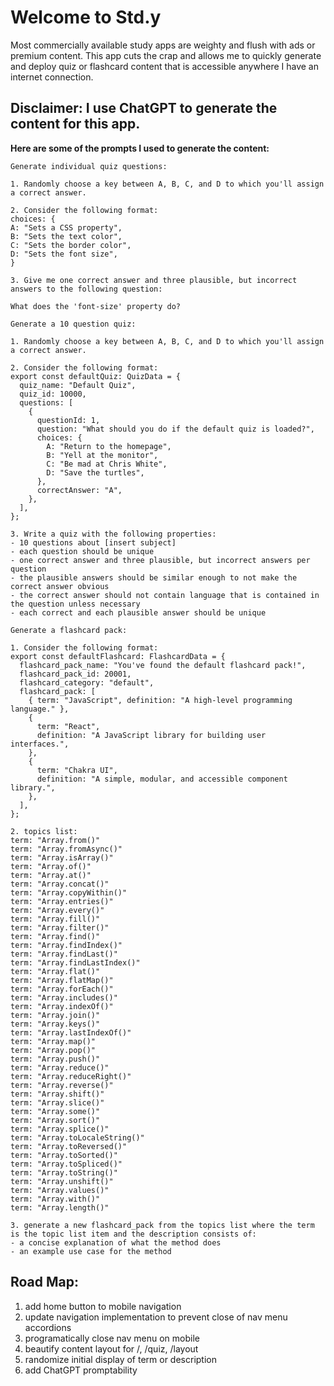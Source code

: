 # Welcome to Std.y

Most commercially available study apps are weighty and flush with
ads or premium content. This app cuts the crap and allows me to
quickly generate and deploy quiz or flashcard content that is
accessible anywhere I have an internet connection.

## Disclaimer: I use ChatGPT to generate the content for this app.

<strong>Here are some of the prompts I used to generate the content:</strong>

```
Generate individual quiz questions:

1. Randomly choose a key between A, B, C, and D to which you'll assign a correct answer.

2. Consider the following format:
choices: {
A: "Sets a CSS property",
B: "Sets the text color",
C: "Sets the border color",
D: "Sets the font size",
}

3. Give me one correct answer and three plausible, but incorrect answers to the following question:

What does the 'font-size' property do?
```

```
Generate a 10 question quiz:

1. Randomly choose a key between A, B, C, and D to which you'll assign a correct answer.

2. Consider the following format:
export const defaultQuiz: QuizData = {
  quiz_name: "Default Quiz",
  quiz_id: 10000,
  questions: [
    {
      questionId: 1,
      question: "What should you do if the default quiz is loaded?",
      choices: {
        A: "Return to the homepage",
        B: "Yell at the monitor",
        C: "Be mad at Chris White",
        D: "Save the turtles",
      },
      correctAnswer: "A",
    },
  ],
};

3. Write a quiz with the following properties:
- 10 questions about [insert subject]
- each question should be unique
- one correct answer and three plausible, but incorrect answers per question
- the plausible answers should be similar enough to not make the correct answer obvious
- the correct answer should not contain language that is contained in the question unless necessary
- each correct and each plausible answer should be unique
```

```
Generate a flashcard pack:

1. Consider the following format:
export const defaultFlashcard: FlashcardData = {
  flashcard_pack_name: "You've found the default flashcard pack!",
  flashcard_pack_id: 20001,
  flashcard_category: "default",
  flashcard_pack: [
    { term: "JavaScript", definition: "A high-level programming language." },
    {
      term: "React",
      definition: "A JavaScript library for building user interfaces.",
    },
    {
      term: "Chakra UI",
      definition: "A simple, modular, and accessible component library.",
    },
  ],
};

2. topics list:
term: "Array.from()"
term: "Array.fromAsync()"
term: "Array.isArray()"
term: "Array.of()"
term: "Array.at()"
term: "Array.concat()"
term: "Array.copyWithin()"
term: "Array.entries()"
term: "Array.every()"
term: "Array.fill()"
term: "Array.filter()"
term: "Array.find()"
term: "Array.findIndex()"
term: "Array.findLast()"
term: "Array.findLastIndex()"
term: "Array.flat()"
term: "Array.flatMap()"
term: "Array.forEach()"
term: "Array.includes()"
term: "Array.indexOf()"
term: "Array.join()"
term: "Array.keys()"
term: "Array.lastIndexOf()"
term: "Array.map()"
term: "Array.pop()"
term: "Array.push()"
term: "Array.reduce()"
term: "Array.reduceRight()"
term: "Array.reverse()"
term: "Array.shift()"
term: "Array.slice()"
term: "Array.some()"
term: "Array.sort()"
term: "Array.splice()"
term: "Array.toLocaleString()"
term: "Array.toReversed()"
term: "Array.toSorted()"
term: "Array.toSpliced()"
term: "Array.toString()"
term: "Array.unshift()"
term: "Array.values()"
term: "Array.with()"
term: "Array.length()"

3. generate a new flashcard_pack from the topics list where the term is the topic list item and the description consists of:
- a concise explanation of what the method does
- an example use case for the method
```

## Road Map:

1. add home button to mobile navigation
2. update navigation implementation to prevent close of nav menu accordions
3. programatically close nav menu on mobile
4. beautify content layout for /, /quiz, /layout
5. randomize initial display of term or description
6. add ChatGPT promptability
